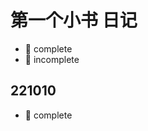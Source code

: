 # 第一个小书 日记

- :sunflower: complete
- :seedling: incomplete

## 221010

- :sunflower: complete
<!-- [Article 1](/designPatterns/singleton/singleton) -->
